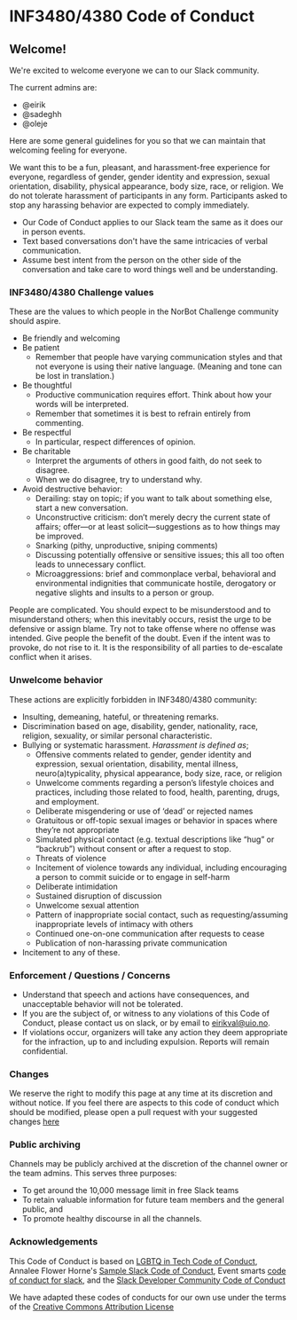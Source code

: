 # INF3480/4380 Code of Conduct

## Welcome!
We're excited to welcome everyone we can to our Slack community.

The current admins are:

- @eirik
- @sadeghh
- @oleje

Here are some general guidelines for you so that we can maintain that welcoming feeling for everyone.

We want this to be a fun, pleasant, and harassment-free experience for everyone, regardless of gender, gender identity and expression, 
sexual orientation, disability, physical appearance, body size, race, or religion. 
We do not tolerate harassment of participants in any form. 
Participants asked to stop any harassing behavior are expected to comply immediately.

- Our Code of Conduct applies to our Slack team the same as it does our in person events.
- Text based conversations don't have the same intricacies of verbal communication. 
- Assume best intent from the person on the other side of the conversation and take care to word things well and be understanding.


### INF3480/4380 Challenge values
These are the values to which people in the NorBot Challenge community should aspire.

- Be friendly and welcoming
- Be patient
  - Remember that people have varying communication styles and that not everyone is using their native language. (Meaning and tone can be lost in translation.)
- Be thoughtful
  - Productive communication requires effort. Think about how your words will be interpreted.
  - Remember that sometimes it is best to refrain entirely from commenting.
- Be respectful
  - In particular, respect differences of opinion.
- Be charitable
  - Interpret the arguments of others in good faith, do not seek to disagree.
  - When we do disagree, try to understand why.
- Avoid destructive behavior:
  - Derailing: stay on topic; if you want to talk about something else, start a new conversation.
  - Unconstructive criticism: don’t merely decry the current state of affairs; offer—or at least solicit—suggestions as to how things may be improved.
  - Snarking (pithy, unproductive, sniping comments)
  - Discussing potentially offensive or sensitive issues; this all too often leads to unnecessary conflict.
  - Microaggressions: brief and commonplace verbal, behavioral and environmental indignities that communicate hostile, derogatory or negative slights and insults to a person or group.
 
People are complicated. You should expect to be misunderstood and to misunderstand others; when this inevitably occurs, resist the urge to be defensive or assign blame. Try not to take offense where no offense was intended. Give people the benefit of the doubt. Even if the intent was to provoke, do not rise to it. It is the responsibility of all parties to de-escalate conflict when it arises.

### Unwelcome behavior
These actions are explicitly forbidden in INF3480/4380 community:

- Insulting, demeaning, hateful, or threatening remarks.
- Discrimination based on age, disability, gender, nationality, race, religion, sexuality, or similar personal characteristic.
- Bullying or systematic harassment. *Harassment is defined as*;
  - Offensive comments related to gender, gender identity and expression, sexual orientation, disability, mental illness, neuro(a)typicality, physical appearance, body size, race, or religion
  - Unwelcome comments regarding a person’s lifestyle choices and practices, including those related to food, health, parenting, drugs, and employment.
  - Deliberate misgendering or use of ‘dead’ or rejected names
  - Gratuitous or off-topic sexual images or behavior in spaces where they’re not appropriate
  - Simulated physical contact (e.g. textual descriptions like “hug” or “backrub”) without consent or after a request to stop.
  - Threats of violence
  - Incitement of violence towards any individual, including encouraging a person to commit suicide or to engage in self-harm
  - Deliberate intimidation
  - Sustained disruption of discussion
  - Unwelcome sexual attention
  - Pattern of inappropriate social contact, such as requesting/assuming inappropriate levels of intimacy with others
  - Continued one-on-one communication after requests to cease
  - Publication of non-harassing private communication
- Incitement to any of these.


### Enforcement / Questions / Concerns

- Understand that speech and actions have consequences, and unacceptable behavior will not be tolerated.
- If you are the subject of, or witness to any violations of this Code of Conduct, please contact us on slack, or by email to eirikval@uio.no.
- If violations occur, organizers will take any action they deem appropriate for the infraction, up to and including expulsion. Reports will remain confidential.
 

### Changes
We reserve the right to modify this page at any time at its discretion and without notice.
If you feel there are aspects to this code of conduct which should be modified, please open a pull request with your suggested changes [here](https://github.com/KvalheimRacing/INF3480/blob/master/codeofconduct.md)


### Public archiving
Channels may be publicly archived at the discretion of the channel owner or the team admins. This serves three purposes:

- To get around the 10,000 message limit in free Slack teams
- To retain valuable information for future team members and the general public, and
- To promote healthy discourse in all the channels.


### Acknowledgements
This Code of Conduct is based on [LGBTQ in Tech Code of Conduct](http://lgbtq.technology/coc.html), 
Annalee Flower Horne's [Sample Slack Code of Conduct](https://gist.github.com/annalee/2cddeff11357c3a8a613583ebca4dc17), Event smarts [code of conduct for slack](https://eventsmart.com/terms-and-conditions/slack-code-conduct/), and the [Slack Developer Community Code of Conduct](https://api.slack.com/docs/community-code-of-conduct)

We have adapted these codes of conducts for our own use under the terms of the [Creative Commons Attribution License](https://creativecommons.org/licenses/by/4.0/)
